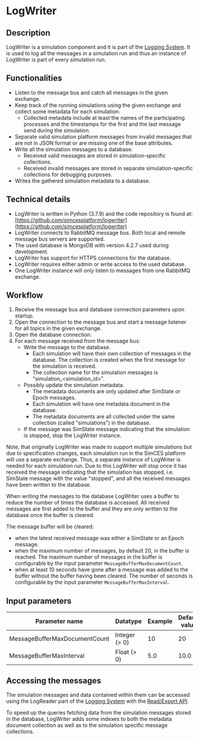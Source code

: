 # LogWriter

## Description

LogWriter is a simulation component and it is part of the [Logging System](core_logging-system.md).
It is used to log all the messages in a simulation run and thus an instance of LogWriter is part of every simulation run.

## Functionalities

- Listen to the message bus and catch all messages in the given exchange.
- Keep track of the running simulations using the given exchange and collect some metadata for each simulation.
    - Collected metadata include at least the names of the participating processes and the timestamps for the first and the last message send during the simulation.
- Separate valid simulation platform messages from invalid messages that are not in JSON format or are missing one of the base attributes.
- Write all the simulation messages to a database.
    - Received valid messages are stored in simulation-specific collections.
    - Received invalid messages are stored in separate simulation-specific collections for debugging purposes.
- Writes the gathered simulation metadata to a database.

## Technical details

- LogWriter is written in Python (3.7.9) and the code repository is found at: [https://github.com/simcesplatform/logwriter](https://github.com/simcesplatform/logwriter)
- LogWriter connects to RabbitMQ message bus. Both local and remote message bus servers are supported.
- The used database is MongoDB with version 4.2.7 used during development.
- LogWriter has support for HTTPS connections for the database.
- LogWriter requires either admin or write access to the used database.
- One LogWriter instance will only listen to messages from one RabbitMQ exchange.

## Workflow

1. Receive the message bus and database connection parameters upon startup.
2. Open the connection to the message bus and start a message listener for all topics in the given exchange.
3. Open the database connection.
4. For each message received from the message bus:
    - Write the message to the database.
        - Each simulation will have their own collection of messages in the database. The collection is created when the first message for the simulation is received.
        - The collection name for the simulation messages is "simulation_<simulation_id>".
    - Possibly update the simulation metadata.
        - The metadata documents are only updated after SimState or Epoch messages.
        - Each simulation will have one metadata document in the database.
        - The metadata documents are all collected under the same collection (called "simulations") in the database.
    - If the message was SimState message indicating that the simulation is stopped, stop the LogWriter instance.

Note, that originally LogWriter was made to support multiple simulations but due to specification changes, each simulation run in the SimCES platform will use a separate exchange. Thus, a separate instance of LogWriter is needed for each simulation run. Due to this LogWriter will stop once it has received the message indicating that the simulation has stopped, i.e. SimState message with the value "stopped", and all the received messages have been written to the database.

When writing the messages to the database LogWriter uses a buffer to reduce the number of times the database is accessed. All received messages are first added to the buffer and they are only written to the database once the buffer is cleared.

The message buffer will be cleared:

- when the latest received message was either a SimState or an Epoch message.
- when the maximum number of messages, by default 20, in the buffer is reached. The maximum number of messages in the buffer is configurable by the input parameter `MessageBufferMaxDocumentCount`.
- when at least 10 seconds have gone after a message was added to the buffer without the buffer having been cleared. The number of seconds is configurable by the input parameter `MessageBufferMaxInterval`.

## Input parameters

| Parameter name                | Datatype      | Example | Default value |
| ----------------------------- | ------------- | ------- | ------------- |
| MessageBufferMaxDocumentCount | Integer (> 0) | 10      | 20            |
| MessageBufferMaxInterval      | Float (> 0)   | 5.0     | 10.0          |

## Accessing the messages

The simulation messages and data contained within them can be accessed using the LogReader part of the [Logging System](core_logging-system.md) with the [Read/Export API](core_log-api.md).

To speed up the queries fetching data from the simulation messages stored in the database, LogWriter adds some indexes to both the metadata document collection as well as to the simulation specific message collections.

